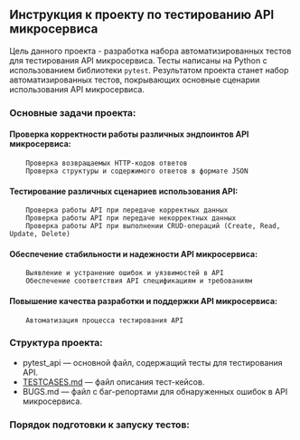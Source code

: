 ## Инструкция к проекту по тестированию API микросервиса

Цель данного проекта - разработка набора автоматизированных тестов для тестирования API микросервиса. Тесты написаны на Python с использованием библиотеки `pytest`. Результатом проекта станет набор автоматизированных тестов, покрывающих основные сценарии использования API микросервиса.

### Основные задачи проекта:

#### Проверка корректности работы различных эндпоинтов API микросервиса:
        Проверка возвращаемых HTTP-кодов ответов
        Проверка структуры и содержимого ответов в формате JSON

#### Тестирование различных сценариев использования API:
        Проверка работы API при передаче корректных данных
        Проверка работы API при передаче некорректных данных
        Проверка работы API при выполнении CRUD-операций (Create, Read, Update, Delete)

#### Обеспечение стабильности и надежности API микросервиса:
        Выявление и устранение ошибок и уязвимостей в API
        Обеспечение соответствия API спецификациям и требованиям

#### Повышение качества разработки и поддержки API микросервиса:
        Автоматизация процесса тестирования API

### Структура проекта:

- pytest_api — основной файл, содержащий тесты для тестирования API.
- [TESTCASES.md](/TESTCASES.md) — файл описания тест-кейсов.
- BUGS.md — файл с баг-репортами для обнаруженных ошибок в API микросервиса.

### Порядок подготовки к запуску тестов:
